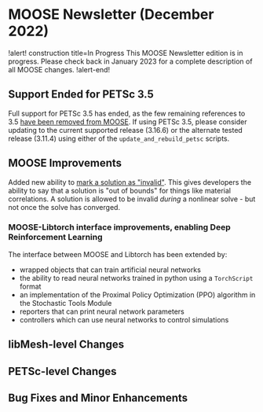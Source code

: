 # MOOSE Newsletter (December 2022)

!alert! construction title=In Progress
This MOOSE Newsletter edition is in progress. Please check back in January 2023
for a complete description of all MOOSE changes.
!alert-end!

## Support Ended for PETSc 3.5

Full support for PETSc 3.5 has ended, as the few remaining references to 3.5
[have been removed from MOOSE](https://github.com/idaholab/moose/pull/22829). If using PETSc 3.5,
please consider updating to the current supported release (3.16.6) or the alternate tested release
(3.11.4) using either of the `update_and_rebuild_petsc` scripts.

## MOOSE Improvements

Added new ability to [mark a solution as "invalid"](source/interfaces/SolutionInvalidInterface.md).  This gives developers the ability to say that a solution is "out of bounds" for things like material correlations.  A solution is allowed to be invalid _during_ a nonlinear solve - but not once the solve has converged.

### MOOSE-Libtorch interface improvements, enabling Deep Reinforcement Learning

The interface between MOOSE and Libtorch has been extended by:

 - wrapped objects that can train artificial neural networks
 - the ability to read neural networks trained in python using a `TorchScript` format
 - an implementation of the Proximal Policy Optimization (PPO) algorithm in the Stochastic Tools Module
 - reporters that can print neural network parameters
 - controllers which can use neural networks to control simulations

## libMesh-level Changes

## PETSc-level Changes

## Bug Fixes and Minor Enhancements
